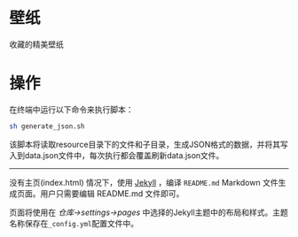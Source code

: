 # 壁纸

收藏的精美壁纸

# 操作

在终端中运行以下命令来执行脚本：

```bash
sh generate_json.sh
```

该脚本将读取resource目录下的文件和子目录，生成JSON格式的数据，并将其写入到data.json文件中，每次执行都会覆盖刷新data.json文件。

---

没有主页(index.html) 情况下，使用 [Jekyll](https://jekyllrb.com/) ，编译 `README.md` Markdown 文件生成页面。用户只需要编辑 README.md 文件即可。

页面将使用在 *仓库->settings->pages* 中选择的Jekyll主题中的布局和样式。主题名称保存在`_config.yml`配置文件中。
